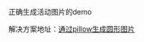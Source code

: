 正确生成活动图片的demo

解决方案地址：[通过pillow生成圆形图片](http://stackoverflow.com/questions/42991713/how-to-create-a-circular-image-using-python-pillow/42992521#42992521)